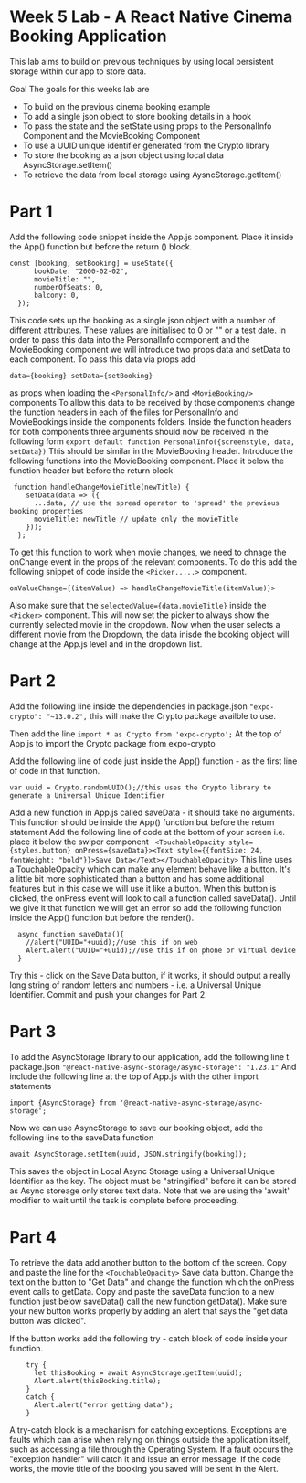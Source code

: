 # Week 5 Lab - A React Native Cinema Booking Application
This lab aims to build on previous techniques by using local persistent storage within our app to store data.

Goal
The goals for this weeks lab are
- To build on the previous cinema booking example
- To add a single json object to store booking details in a hook
- To pass the state and the setState using props to the PersonalInfo Component and the MovieBooking Component
- To use a UUID unique identifier generated from the Crypto library
- To store the booking as a json object using local data AsyncStorage.setItem()
- To retrieve the data from local storage using AysncStorage.getItem()

# Part 1
Add the following code snippet inside the App.js component. Place it inside the App() function but before the return () block.
```
const [booking, setBooking] = useState({
      bookDate: "2000-02-02",
      movieTitle: "",
      numberOfSeats: 0,
      balcony: 0,
  });
```
This code sets up the booking as a single json object with a number of different attributes. These values are initialised to 0 or "" or a test date. In order to pass this data into the PersonalInfo component and the MovieBooking component we will introduce two props data and setData to each component. To pass this data via props add
```
data={booking} setData={setBooking}
```
as props when loading the ```<PersonalInfo/>``` and ```<MovieBooking/>``` components
To allow this data to be received by those components change the function headers in each of the files for PersonalInfo and MovieBookings inside the components folders.
Inside the function headers for both components three arguments should now be received in the following form
```export default function PersonalInfo({screenstyle, data, setData})```
This should be similar in the MovieBooking header. 
Introduce the following functions into the MovieBooking component. Place it below the function header but before the return block
```
 function handleChangeMovieTitle(newTitle) {
    setData(data => ({
      ...data, // use the spread operator to 'spread' the previous booking properties
      movieTitle: newTitle // update only the movieTitle
    }));
  };
```
To get this function to work when movie changes, we need to chnage the onChange event in the props of the relevant components. To do this add the following snippet of code inside the ```<Picker.....>``` component.
```
onValueChange={(itemValue) => handleChangeMovieTitle(itemValue)}>
```
Also make sure that the ```selectedValue={data.movieTitle}``` inside the ```<Picker>``` component. This will now set the picker to always show the currently selected movie in the dropdown. Now when the user selects a different movie from the Dropdown, the data inisde the booking object will change at the App.js level and in the dropdown list.

# Part 2
Add the following line inside the dependencies in package.json ```"expo-crypto": "~13.0.2",``` this will make the Crypto package availble to use.

Then add the line 
```import * as Crypto from 'expo-crypto';```
At the top of App.js to import the Crypto package from expo-crypto

Add the following line of code just inside the App() function - as the first line of code in that function.
```
var uuid = Crypto.randomUUID();//this uses the Crypto library to generate a Universal Unique Identifier
```

Add a new function in App.js called saveData - it should take no arguments. This function should be inside the App() function but before the return statement
Add the following line of code at the bottom of your screen i.e. place it below the swiper component
``` <TouchableOpacity style={styles.button} onPress={saveData}><Text style={{fontSize: 24, fontWeight: "bold"}}>Save Data</Text></TouchableOpacity>```
This line uses a TouchableOpacity which can make any element behave like a button. It's a little bit more sophisticated than a button and has some additional features but in this case we will use it like a button.
When this button is clicked, the onPress event will look to call a function called saveData(). Until we give it that function we will get an error so add the following function inside the App() function but before the render().
```
  async function saveData(){
    //alert("UUID="+uuid);//use this if on web
    Alert.alert("UUID="+uuid);//use this if on phone or virtual device
  }
```
Try this - click on the Save Data button, if it works, it should output a really long string of random letters and numbers - i.e. a Universal Unique Identifier. Commit and push your changes for Part 2.

# Part 3
To add the AsyncStorage library to our application, add the following line t package.json
```"@react-native-async-storage/async-storage": "1.23.1"```
And include the following line at the top of App.js with the other import statements

```import {AsyncStorage} from '@react-native-async-storage/async-storage';```

Now we can use AsyncStorage to save our booking object, add the following line to the saveData function
```
await AsyncStorage.setItem(uuid, JSON.stringify(booking));
```
This saves the object in Local Async Storage using a Universal Unique Identifier as the key. The object must be "stringified" before it can be stored as Async storeage only stores text data. Note that we are using the 'await' modifier to wait until the task is complete before proceeding.

# Part 4
To retrieve the data add another button to the bottom of the screen. Copy and paste the line for the ```<TouchableOpacity>``` Save data button. Change the text on the button to "Get Data" and change the function which the onPress event calls to getData.
Copy and paste the saveData function to a new function just below saveData() call the new function getData(). Make sure your new button works properly by adding an alert that says the "get data button was clicked".

If the button works add the following try - catch block of code inside your function.
```
    try {
      let thisBooking = await AsyncStorage.getItem(uuid);
      Alert.alert(thisBooking.title);
    }
    catch {
      Alert.alert("error getting data");
    }
```
A try-catch block is a mechanism for catching exceptions. Exceptions are faults which can arise when relying on things outside the application itself, such as accessing a file through the Operating System. If a fault occurs the "exception handler" will catch it and issue an error message. If the code works, the movie title of the booking you saved will be sent in the Alert.





